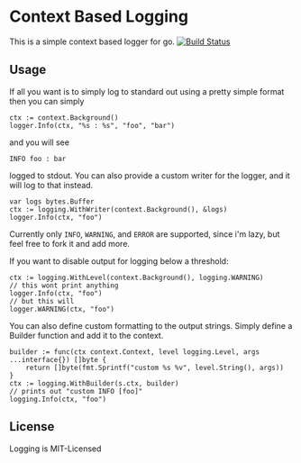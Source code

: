 # Context Based Logging
This is a simple context based logger for go.
[![Build Status](https://travis-ci.org/hrkipp/logging.svg)](https://travis-ci.org/hrkipp/logging)

## Usage

If all you want is to simply log to standard out using a pretty simple format then you can simply 
```
ctx := context.Background()
logger.Info(ctx, "%s : %s", "foo", "bar")
```

and you will see 
```
INFO foo : bar
```
logged to stdout. You can also provide a custom writer for the
logger, and it will log to that instead.
```
var logs bytes.Buffer
ctx := logging.WithWriter(context.Background(), &logs)
logger.Info(ctx, "foo")
```

Currently only `INFO`, `WARNING`, and `ERROR` are supported, since i'm lazy, but feel free to fork it and add more. 

If you want to disable output for logging below a threshold:
```
ctx := logging.WithLevel(context.Background(), logging.WARNING)
// this wont print anything
logger.Info(ctx, "foo")
// but this will
logger.WARNING(ctx, "foo")
```

You can also define custom formatting to the output strings. Simply define a Builder function and add it to the context.
```
builder := func(ctx context.Context, level logging.Level, args ...interface{}) []byte {
    return []byte(fmt.Sprintf("custom %s %v", level.String(), args))
}
ctx := logging.WithBuilder(s.ctx, builder)
// prints out "custom INFO [foo]"
logging.Info(ctx, "foo")
```

## License

Logging is MIT-Licensed
